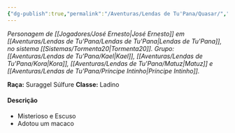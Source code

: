 ```yaml
---
{"dg-publish":true,"permalink":"/Aventuras/Lendas de Tu'Pana/Quasar/","created":"2025-10-14T10:54:59.421-03:00"}
---
```


*Personagem de [[Jogadores/José Ernesto\|José Ernesto]] em [[Aventuras/Lendas de Tu'Pana/Lendas de Tu'Pana\|Lendas de Tu'Pana]], no sistema [[Sistemas/Tormenta20\|Tormenta20]].*
*Grupo: [[Aventuras/Lendas de Tu'Pana/Kael\|Kael]], [[Aventuras/Lendas de Tu'Pana/Kora\|Kora]], [[Aventuras/Lendas de Tu'Pana/Matuz\|Matuz]] e [[Aventuras/Lendas de Tu'Pana/Príncipe Intinho\|Príncipe Intinho]].*

**Raça:** Suraggel Súlfure
**Classe:** Ladino
#### Descrição
- Misterioso e Escuso
- Adotou um macaco